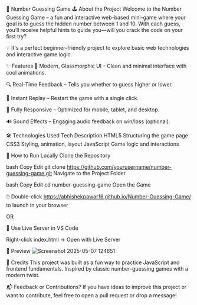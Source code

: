 🎯 Number Guessing Game
🕹️ About the Project
Welcome to the Number Guessing Game – a fun and interactive web-based mini-game where your goal is to guess the hidden number between 1 and 10. With each guess, you’ll receive helpful hints to guide you—will you crack the code on your first try?

💡 It's a perfect beginner-friendly project to explore basic web technologies and interactive game logic.

✨ Features
🎨 Modern, Glassmorphic UI – Clean and minimal interface with cool animations.

🔍 Real-Time Feedback – Tells you whether to guess higher or lower.

🔁 Instant Replay – Restart the game with a single click.

📱 Fully Responsive – Optimized for mobile, tablet, and desktop.

🔊 Sound Effects – Engaging audio feedback on win/loss (optional).

🛠️ Technologies Used
Tech	Description
HTML5	Structuring the game page
CSS3	Styling, animation, layout
JavaScript	Game logic and interactions

🚀 How to Run Locally
Clone the Repository

bash
Copy
Edit
git clone https://github.com/yourusername/number-guessing-game.git
Navigate to the Project Folder

bash
Copy
Edit
cd number-guessing-game
Open the Game

🖱️ Double-click https://abhishekpawar16.github.io/Number-Guessing-Game/ to launch in your browser

OR

🧪 Use Live Server in VS Code

Right-click index.html → Open with Live Server

📸 Preview
![Screenshot 2025-05-07 124651](https://github.com/user-attachments/assets/0ef57c06-9664-40a8-933c-601033900738)

🙌 Credits
This project was built as a fun way to practice JavaScript and frontend fundamentals. Inspired by classic number-guessing games with a modern twist.

📬 Feedback or Contributions?
If you have ideas to improve this project or want to contribute, feel free to open a pull request or drop a message!


